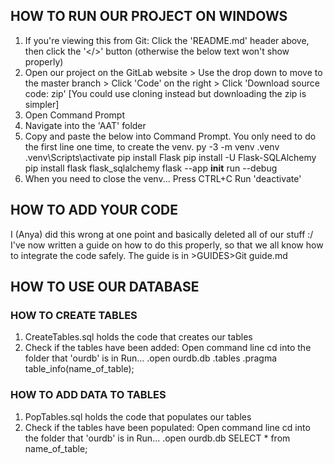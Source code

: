 ## HOW TO RUN OUR PROJECT ON WINDOWS ##
1. If you're viewing this from Git: Click the 'README.md' header above, then click the '</>' button (otherwise the below text won't show properly)
2. Open our project on the GitLab website > Use the drop down to move to the master branch > Click 'Code' on the right > Click 'Download source code: zip' [You could use cloning instead but downloading the zip is simpler]
3. Open Command Prompt
4. Navigate into the 'AAT' folder
5. Copy and paste the below into Command Prompt. You only need to do the first line one time, to create the venv.
        py -3 -m venv .venv
        .venv\Scripts\activate
        pip install Flask
        pip install -U Flask-SQLAlchemy
        pip install flask flask_sqlalchemy
        flask --app __init__ run --debug
5. When you need to close the venv...
        Press CTRL+C
        Run 'deactivate'



## HOW TO ADD YOUR CODE ##
I (Anya) did this wrong at one point and basically deleted all of our stuff :/ 
I've now written a guide on how to do this properly, so that we all know how to integrate the code safely. 
The guide is in >GUIDES>Git guide.md



## HOW TO USE OUR DATABASE ##
### HOW TO CREATE TABLES ###
1. CreateTables.sql holds the code that creates our tables
2. Check if the tables have been added:
        Open command line
        cd into the folder that 'ourdb' is in
        Run...
            .open ourdb.db
            .tables
            .pragma table_info(name_of_table);
### HOW TO ADD DATA TO TABLES ###
1. PopTables.sql holds the code that populates our tables
2. Check if the tables have been populated:
        Open command line
        cd into the folder that 'ourdb' is in
        Run...
            .open ourdb.db
            SELECT * from name_of_table;